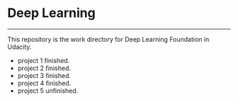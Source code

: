 # Deep Learning
***
This repository is the work directory for Deep Learning Foundation in Udacity.
+ project 1 finished.
+ project 2 finished. 
+ project 3 finished. 
+ project 4 finished. 
+ project 5 unfinished. 

